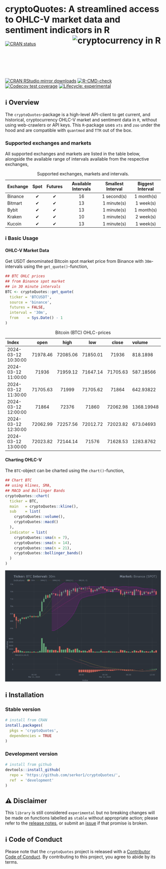 
<!-- README.md is generated from README.Rmd. Please edit that file -->

# cryptoQuotes: A streamlined access to OHLC-V market data and sentiment indicators in R <a href="https://serkor1.github.io/cryptoQuotes/"><img src="man/figures/logo.png" align="right" height="139" alt="cryptocurrency in R"/></a>

<!-- badges: start -->

[![CRAN
status](https://www.r-pkg.org/badges/version/cryptoQuotes)](https://www.cran-e.com/package/cryptoQuotes)
[![CRAN RStudio mirror
downloads](https://cranlogs.r-pkg.org/badges/last-month/cryptoQuotes?color=blue)](https://www.cran-e.com/package/cryptoQuotes)
[![R-CMD-check](https://github.com/serkor1/cryptoQuotes/actions/workflows/R-CMD-check.yaml/badge.svg)](https://github.com/serkor1/cryptoQuotes/actions/workflows/R-CMD-check.yaml)
[![Codecov test
coverage](https://codecov.io/gh/serkor1/cryptoQuotes/branch/main/graph/badge.svg)](https://app.codecov.io/gh/serkor1/cryptoQuotes?branch=main)
[![Lifecycle:
experimental](https://img.shields.io/badge/lifecycle-experimental-orange.svg)](https://lifecycle.r-lib.org/articles/stages.html#experimental)
<!-- badges: end -->

## :information_source: Overview

The `cryptoQuotes`-package is a high-level API-client to get current,
and historical, cryptocurrency OHLC-V market and sentiment data in `R`,
without using web-crawlers or API keys. This `R`-package uses `xts` and
`zoo` under the hood and are compatible with `quantmod` and `TTR` out of
the box.

### Supported exchanges and markets

All supported exchanges and markets are listed in the table below,
alongside the available range of intervals available from the respective
exchanges,

<div align="center">

<table style="width:100%; margin-left: auto; margin-right: auto;" class="table">
<caption>
Supported exchanges, markets and intervals.
</caption>
<thead>
<tr>
<th style="text-align:left;">
Exchange
</th>
<th style="text-align:center;">
Spot
</th>
<th style="text-align:center;">
Futures
</th>
<th style="text-align:center;">
Available Intervals
</th>
<th style="text-align:center;">
Smallest Interval
</th>
<th style="text-align:center;">
Biggest Interval
</th>
</tr>
</thead>
<tbody>
<tr>
<td style="text-align:left;">
Binance
</td>
<td style="text-align:center;">
✔
</td>
<td style="text-align:center;">
✔
</td>
<td style="text-align:center;">
16
</td>
<td style="text-align:center;">
1 second(s)
</td>
<td style="text-align:center;">
1 month(s)
</td>
</tr>
<tr>
<td style="text-align:left;">
Bitmart
</td>
<td style="text-align:center;">
✔
</td>
<td style="text-align:center;">
✔
</td>
<td style="text-align:center;">
13
</td>
<td style="text-align:center;">
1 minute(s)
</td>
<td style="text-align:center;">
1 week(s)
</td>
</tr>
<tr>
<td style="text-align:left;">
Bybit
</td>
<td style="text-align:center;">
✔
</td>
<td style="text-align:center;">
✔
</td>
<td style="text-align:center;">
13
</td>
<td style="text-align:center;">
1 minute(s)
</td>
<td style="text-align:center;">
1 month(s)
</td>
</tr>
<tr>
<td style="text-align:left;">
Kraken
</td>
<td style="text-align:center;">
✔
</td>
<td style="text-align:center;">
✔
</td>
<td style="text-align:center;">
10
</td>
<td style="text-align:center;">
1 minute(s)
</td>
<td style="text-align:center;">
2 week(s)
</td>
</tr>
<tr>
<td style="text-align:left;">
Kucoin
</td>
<td style="text-align:center;">
✔
</td>
<td style="text-align:center;">
✔
</td>
<td style="text-align:center;">
13
</td>
<td style="text-align:center;">
1 minute(s)
</td>
<td style="text-align:center;">
1 week(s)
</td>
</tr>
</tbody>
</table>

</div>

### :information_source: Basic Usage

#### OHLC-V Market Data

Get USDT denominated Bitcoin spot market price from Binance with
`30m`-intervals using the `get_quote()`-function,

``` r
## BTC OHLC prices
## from Binance spot market
## in 30 minute intervals
BTC <- cryptoQuotes::get_quote(
  ticker = 'BTCUSDT',
  source = 'binance',
  futures = FALSE,
  interval = '30m',
  from    = Sys.Date() - 1 
)
```

<div align="center">

<table style="width:100%; margin-left: auto; margin-right: auto;" class="table">
<caption>
Bitcoin (BTC) OHLC-prices
</caption>
<thead>
<tr>
<th style="text-align:left;">
Index
</th>
<th style="text-align:center;">
open
</th>
<th style="text-align:center;">
high
</th>
<th style="text-align:center;">
low
</th>
<th style="text-align:center;">
close
</th>
<th style="text-align:left;">
volume
</th>
</tr>
</thead>
<tbody>
<tr>
<td style="text-align:left;">
2024-03-12 10:30:00
</td>
<td style="text-align:center;">
71978.46
</td>
<td style="text-align:center;">
72085.06
</td>
<td style="text-align:center;">
71850.01
</td>
<td style="text-align:center;">
71936
</td>
<td style="text-align:left;">
818.1898
</td>
</tr>
<tr>
<td style="text-align:left;">
2024-03-12 11:00:00
</td>
<td style="text-align:center;">
71936
</td>
<td style="text-align:center;">
71959.12
</td>
<td style="text-align:center;">
71647.14
</td>
<td style="text-align:center;">
71705.63
</td>
<td style="text-align:left;">
587.18566
</td>
</tr>
<tr>
<td style="text-align:left;">
2024-03-12 11:30:00
</td>
<td style="text-align:center;">
71705.63
</td>
<td style="text-align:center;">
71999
</td>
<td style="text-align:center;">
71705.62
</td>
<td style="text-align:center;">
71864
</td>
<td style="text-align:left;">
642.93822
</td>
</tr>
<tr>
<td style="text-align:left;">
2024-03-12 12:00:00
</td>
<td style="text-align:center;">
71864
</td>
<td style="text-align:center;">
72376
</td>
<td style="text-align:center;">
71860
</td>
<td style="text-align:center;">
72062.98
</td>
<td style="text-align:left;">
1368.19948
</td>
</tr>
<tr>
<td style="text-align:left;">
2024-03-12 12:30:00
</td>
<td style="text-align:center;">
72062.99
</td>
<td style="text-align:center;">
72257.56
</td>
<td style="text-align:center;">
72012.72
</td>
<td style="text-align:center;">
72023.82
</td>
<td style="text-align:left;">
673.04693
</td>
</tr>
<tr>
<td style="text-align:left;">
2024-03-12 13:00:00
</td>
<td style="text-align:center;">
72023.82
</td>
<td style="text-align:center;">
72144.14
</td>
<td style="text-align:center;">
71576
</td>
<td style="text-align:center;">
71628.53
</td>
<td style="text-align:left;">
1283.8762
</td>
</tr>
</tbody>
</table>

</div>

#### Charting OHLC-V

The `BTC`-object can be charted using the `chart()`-function,

``` r
## Chart BTC
## using klines, SMA, 
## MACD and Bollinger Bands
cryptoQuotes::chart(
  ticker = BTC,
  main   = cryptoQuotes::kline(),
  sub    = list(
    cryptoQuotes::volume(),
    cryptoQuotes::macd()
  ),
  indicator = list(
    cryptoQuotes::sma(n = 7),
    cryptoQuotes::sma(n = 14),
    cryptoQuotes::sma(n = 21),
    cryptoQuotes::bollinger_bands()
  )
)
```

<img src="man/figures/README-chartquote-1.png" alt="cryptocurrency charts in R" style="display: block; margin: auto;" />

## :information_source: Installation

### Stable version

``` r
# install from CRAN
install.packages(
  pkgs = 'cryptoQuotes',
  dependencies = TRUE
)
```

### Development version

``` r
# install from github
devtools::install_github(
  repo = 'https://github.com/serkor1/cryptoQuotes/',
  ref  = 'development'
)
```

## :warning: Disclaimer

This `library` is still considered `experimental` but no breaking
changes will be made on functions labelled as `stable` without
appropriate action; please refer to the [release notes](NEWS.md), or
submit an [issue](https://github.com/serkor1/cryptoQuotes/issues) if
that promise is broken.

## :information_source: Code of Conduct

Please note that the `cryptoQuotes` project is released with a
[Contributor Code of
Conduct](https://serkor1.github.io/cryptoQuotes/CODE_OF_CONDUCT.html).
By contributing to this project, you agree to abide by its terms.

